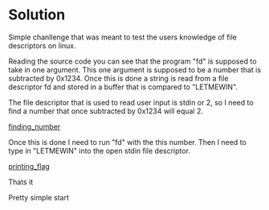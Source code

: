 # Solution
Simple chanllenge that was meant to test the users knowledge of file descriptors on linux.

Reading the source code you can see that the program "fd" is supposed to take in one argument.
This one argument is supposed to be a number that is subtracted by 0x1234.
Once this is done a string is read from a file descriptor fd and stored in a buffer that is compared to
"LETMEWIN".

The file descriptor that is used to read user input is stdin or 2, so I need to find a number that once
subtracted by 0x1234 will equal 2.

[finding_number](https://github.com/VJMumphrey/pwnable/screenshots/fd/finding_number.png)

Once this is done I need to run "fd" with the this number. Then I need to type in "LETMEWIN" into the open stdin file descriptor. 

[printing_flag](https://github.com/VJMumphrey/pwnable/screenshots/fd/printing_flag.png)

Thats it

Pretty simple start